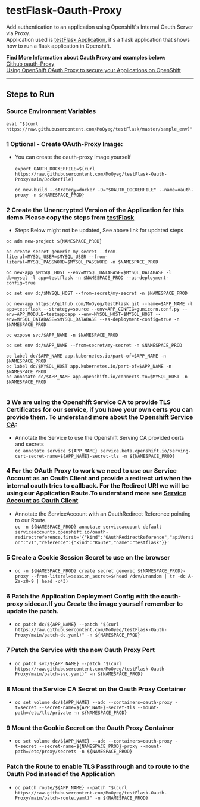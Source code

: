 # testFlask-Oauth-Proxy
Add authentication to an application using Openshift's Internal Oauth Server via Proxy.<br/> 
Application used is [testFlask Application]([https://link](https://github.com/MoOyeg/testFlask)), it's a flask application that shows how to run a flask application in Openshift.

**Find More Information about Oauth Proxy and examples below:** <br/>
[Github oauth-Proxy](https://github.com/openshift/oauth-proxy.git)<br/>
[Using OpenShift OAuth Proxy to secure your Applications on OpenShift](https://linuxera.org/oauth-proxy-secure-applications-openshift/)

----------

## Steps to Run
### Source Environment Variables
`eval "$(curl https://raw.githubusercontent.com/MoOyeg/testFlask/master/sample_env)"`

### 1 Optional - Create OAuth-Proxy Image:<br/>
- You can create the oauth-proxy image yourself<br/>   
`export OAUTH_DOCKERFILE=$(curl https://raw.githubusercontent.com/MoOyeg/testFlask-Oauth-Proxy/main/Dockerfile)`

  `oc new-build --strategy=docker -D="$OAUTH_DOCKERFILE" --name=oauth-proxy -n ${NAMESPACE_PROD}`

### 2 Create the Unencrypted Version of the Application for this demo.Please copy the steps from [testFlask]([https://link](https://github.com/MoOyeg/testFlask.git))
- Steps Below might not be updated, See above link for updated steps
```
oc adm new-project ${NAMESPACE_PROD}

oc create secret generic my-secret --from-literal=MYSQL_USER=$MYSQL_USER --from-literal=MYSQL_PASSWORD=$MYSQL_PASSWORD -n $NAMESPACE_PROD

oc new-app $MYSQL_HOST --env=MYSQL_DATABASE=$MYSQL_DATABASE -l db=mysql -l app=testflask -n $NAMESPACE_PROD --as-deployment-config=true

oc set env dc/$MYSQL_HOST --from=secret/my-secret -n $NAMESPACE_PROD

oc new-app https://github.com/MoOyeg/testFlask.git --name=$APP_NAME -l app=testflask --strategy=source --env=APP_CONFIG=gunicorn.conf.py --env=APP_MODULE=testapp:app --env=MYSQL_HOST=$MYSQL_HOST --env=MYSQL_DATABASE=$MYSQL_DATABASE --as-deployment-config=true -n $NAMESPACE_PROD

oc expose svc/$APP_NAME -n $NAMESPACE_PROD

oc set env dc/$APP_NAME --from=secret/my-secret -n $NAMESPACE_PROD

oc label dc/$APP_NAME app.kubernetes.io/part-of=$APP_NAME -n $NAMESPACE_PROD
oc label dc/$MYSQL_HOST app.kubernetes.io/part-of=$APP_NAME -n $NAMESPACE_PROD
oc annotate dc/$APP_NAME app.openshift.io/connects-to=$MYSQL_HOST -n $NAMESPACE_PROD


```

### 3 We are using the Openshift Service CA to provide TLS Certificates for our service, if you have your own certs you can provide them. To understand more about the [Openshift Service CA]([https://link](https://docs.openshift.com/container-platform/4.6/security/certificates/service-serving-certificate.html)):

- Annotate the Service to use the Openshift Serving CA provided certs and secrets<br/>
`oc annotate service ${APP_NAME} service.beta.openshift.io/serving-cert-secret-name=${APP_NAME}-secret-tls -n ${NAMESPACE_PROD}`

### 4 For the OAuth Proxy to work we need to use our Service Account as an Oauth Client and provide a redirect uri when the internal oauth tries to callback. For the Redirect URI we will be using our Application Route.To understand more see [Service Account as Oauth Client]([https://link](https://docs.openshift.com/container-platform/4.6/authentication/using-service-accounts-as-oauth-client.html))

- Annotate the ServiceAccount with an OauthRedirect Reference pointing to our Route.<br/>
`oc -n ${NAMESPACE_PROD} annotate serviceaccount default serviceaccounts.openshift.io/oauth-redirectreference.first='{"kind":"OAuthRedirectReference","apiVersion":"v1","reference":{"kind":"Route","name":"testflask"}}'`

### 5 Create a Cookie Session Secret to use on the browser<br/>

  - `oc -n ${NAMESPACE_PROD} create secret generic ${NAMESPACE_PROD}-proxy --from-literal=session_secret=$(head /dev/urandom | tr -dc A-Za-z0-9 | head -c43)` 


### 6 Patch the Application Deployment Config with the oauth-proxy sidecar.If you Create the image yourself remember to update the patch.

   - `oc patch dc/${APP_NAME} --patch "$(curl https://raw.githubusercontent.com/MoOyeg/testFlask-Oauth-Proxy/main/patch-dc.yaml)" -n ${NAMESPACE_PROD}`

### 7 Patch the Service with the new Oauth Proxy Port

   - `oc patch svc/${APP_NAME} --patch "$(curl https://raw.githubusercontent.com/MoOyeg/testFlask-Oauth-Proxy/main/patch-svc.yaml)" -n ${NAMESPACE_PROD}`

### 8 Mount the Service CA Secret on the Oauth Proxy Container

   - `oc set volume dc/${APP_NAME} --add --containers=oauth-proxy -t=secret --secret-name=${APP_NAME}-secret-tls --mount-path=/etc/tls/private -n ${NAMESPACE_PROD}`

### 9 Mount the Cookie Secret on the Oauth Proxy Container
   - `oc set volume dc/${APP_NAME} --add --containers=oauth-proxy -t=secret --secret-name=${NAMESPACE_PROD}-proxy --mount-path=/etc/proxy/secrets -n ${NAMESPACE_PROD}`


### Patch the Route to enable TLS Passthrough and to route to the Oauth Pod instead of the Application
   - `oc patch route/${APP_NAME} --patch "$(curl https://raw.githubusercontent.com/MoOyeg/testFlask-Oauth-Proxy/main/patch-route.yaml)" -n ${NAMESPACE_PROD}`
